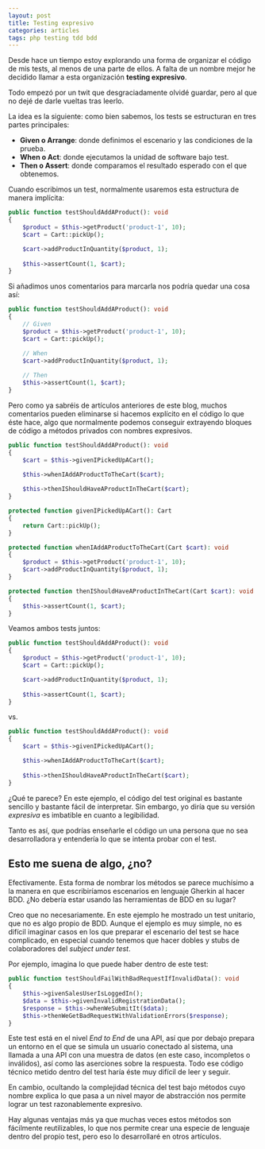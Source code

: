 ```yaml
---
layout: post
title: Testing expresivo
categories: articles
tags: php testing tdd bdd
---
```


Desde hace un tiempo estoy explorando una forma de organizar el código de mis tests, al menos de una parte de ellos. A falta de un nombre mejor he decidido llamar a esta organización **testing expresivo**.

Todo empezó por un twit que desgraciadamente olvidé guardar, pero al que no dejé de darle vueltas tras leerlo.

La idea es la siguiente: como bien sabemos, los tests se estructuran en tres partes principales:

* **Given o Arrange**: donde definimos el escenario y las condiciones de la prueba.
* **When o Act**: donde ejecutamos la unidad de software bajo test.
* **Then o Assert**: donde comparamos el resultado esperado con el que obtenemos.

Cuando escribimos un test, normalmente usaremos esta estructura de manera implícita:

```php
public function testShouldAddAProduct(): void
{
    $product = $this->getProduct('product-1', 10);
    $cart = Cart::pickUp();

    $cart->addProductInQuantity($product, 1);
    
    $this->assertCount(1, $cart);
}
```

Si añadimos unos comentarios para marcarla nos podría quedar una cosa así:

```php
public function testShouldAddAProduct(): void
{
    // Given
    $product = $this->getProduct('product-1', 10);
    $cart = Cart::pickUp();

    // When
    $cart->addProductInQuantity($product, 1);
    
    // Then
    $this->assertCount(1, $cart);
}
```

Pero como ya sabréis de artículos anteriores de este blog, muchos comentarios pueden eliminarse si hacemos explícito en el código lo que éste hace, algo que normalmente podemos conseguir extrayendo bloques de código a métodos privados con nombres expresivos.

```php
public function testShouldAddAProduct(): void
{
    $cart = $this->givenIPickedUpACart();

    $this->whenIAddAProductToTheCart($cart);
    
    $this->thenIShouldHaveAProductInTheCart($cart);
}

protected function givenIPickedUpACart(): Cart
{
    return Cart::pickUp();
}

protected function whenIAddAProductToTheCart(Cart $cart): void
{
    $product = $this->getProduct('product-1', 10);
    $cart->addProductInQuantity($product, 1);
}

protected function thenIShouldHaveAProductInTheCart(Cart $cart): void
{
    $this->assertCount(1, $cart);
}
```

Veamos ambos tests juntos:

```php
public function testShouldAddAProduct(): void
{
    $product = $this->getProduct('product-1', 10);
    $cart = Cart::pickUp();

    $cart->addProductInQuantity($product, 1);
    
    $this->assertCount(1, $cart);
}
```

vs.

```php
public function testShouldAddAProduct(): void
{
    $cart = $this->givenIPickedUpACart();

    $this->whenIAddAProductToTheCart($cart);
    
    $this->thenIShouldHaveAProductInTheCart($cart);
}
```

¿Qué te parece? En este ejemplo, el código del test original es bastante sencillo y bastante fácil de interpretar. Sin embargo, yo diría que su versión *expresiva* es imbatible en cuanto a legibilidad.

Tanto es así, que podrías enseñarle el código un una persona que no sea desarrolladora y entendería lo que se intenta probar con el test.

## Esto me suena de algo, ¿no?

Efectivamente. Esta forma de nombrar los métodos se parece muchísimo a la manera en que escribiríamos escenarios en lenguaje Gherkin al hacer BDD. ¿No debería estar usando las herramientas de BDD en su lugar?

Creo que no necesariamente. En este ejemplo he mostrado un test unitario, que no es algo propio de BDD. Aunque el ejemplo es muy simple, no es difícil imaginar casos en los que preparar el escenario del test se hace complicado, en especial cuando tenemos que hacer dobles y stubs de colaboradores del *subject under test*.

Por ejemplo, imagina lo que puede haber dentro de este test:

```php
public function testShouldFailWithBadRequestIfInvalidData(): void
{
    $this->givenSalesUserIsLoggedIn();
    $data = $this->givenInvalidRegistrationData();
    $response = $this->whenWeSubmitIt($data);
    $this->thenWeGetBadRequestWithValidationErrors($response);
}
```

Este test está en el nivel *End to End* de una API, así que por debajo prepara un entorno en el que se simula un usuario conectado al sistema, una llamada a una API con una muestra de datos (en este caso, incompletos o inválidos), así como las aserciones sobre la respuesta. Todo ese código técnico metido dentro del test haría éste muy difícil de leer y seguir.

En cambio, ocultando la complejidad técnica del test bajo métodos cuyo nombre explica lo que pasa a un nivel mayor de abstracción nos permite lograr un test razonablemente expresivo.

Hay algunas ventajas más ya que muchas veces estos métodos son fácilmente reutilizables, lo que nos permite crear una especie de lenguaje dentro del propio test, pero eso lo desarrollaré en otros artículos.
